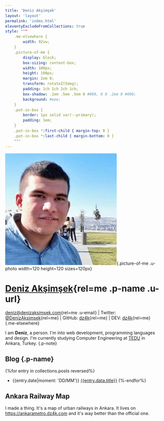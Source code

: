 ```yaml
---
title: 'Deniz Akşimşek'
layout: 'layout'
permalink: 'index.html'
eleventyExcludeFromCollections: true
style: """
    .me-elsewhere {
        width: 92vw;
    }
    .picture-of-me {
        display: block;
        box-sizing: content-box;
        width: 100px;
        height: 100px;
        margin: 2em 0;
        transform: rotateZ(5deg);
        padding: 1ch 1ch 2ch 1ch;
        box-shadow: .1em .5em .5em 0 #000, 0 0 .2em 0 #000;
        background: #eee;
    }
    .put-in-box {
        border: 1px solid var(--primary);
        padding: 1em;
    }
    .put-in-box *:first-child { margin-top: 0 }
    .put-in-box *:last-child { margin-bottom: 0 }
    """
---
```


<div class=h-card>

![Deniz Akşimşek](/assets/me.jpeg){.picture-of-me .u-photo width=120 height=120 sizes=120px}

# [Deniz Akşimşek](https://denizaksimsek.com/){rel=me .p-name .u-url} #

<deniz@denizaksimsek.com>{rel=me .u-email} | Twitter: [@DenizAksimsek][twitter]{rel=me} | GitHub: [dz4k][github]{rel=me} | DEV: [dz4k][devto]{rel=me}
{.me-elsewhere}

I am **Deniz**, a person. I'm into web development, programming languages and design. I'm currently studying Computer Engineering at [TEDU] in Ankara, Turkey.
{.p-note}

</div>


<section class=h-feed>

## Blog {.p-name}

{%for entry in collections.posts reversed%}
- <time>{{entry.date|moment: 'DD/MM'}}</time> [{{entry.data.title}}]({{entry.url|url}})
{%-endfor%}

</section>

<div class="put-in-box">

## Ankara Railway Map

I made a thing. It's a map of urban railways in Ankara. It lives on <https://ankarametro.dz4k.com> and it's way better than the official one.

</div>


[cats]: //cats.denizaksimsek.com
[TEDU]: //www.tedu.edu.tr/
[Twitter]: //twitter.com/DenizAksimsek/
[devto]: https://dev.to/dz4k
[email me]: mailto:deniz@denizaksimsek.com
[GitHub]: //github.com/dz4k/
